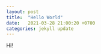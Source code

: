 ```yaml
---
layout: post
title:  "Hello World"
date:   2021-03-28 21:00:20 +0700
categories: jekyll update
---
```

Hi!
